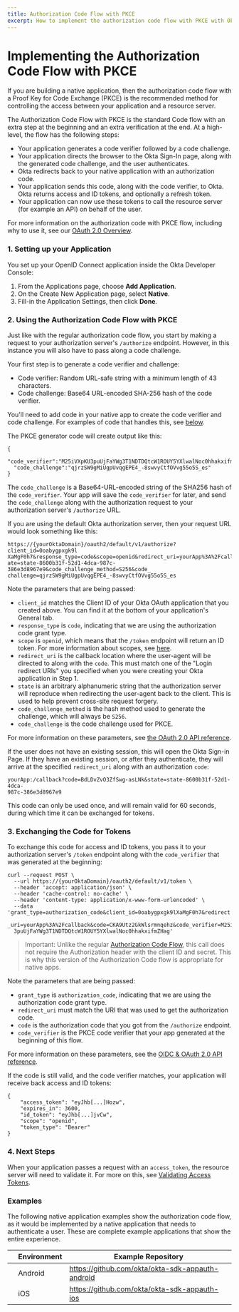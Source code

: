 ```yaml
---
title: Authorization Code Flow with PKCE
excerpt: How to implement the authorization code flow with PKCE with Okta
---
```


# Implementing the Authorization Code Flow with PKCE

If you are building a native application, then the authorization code flow with a Proof Key for Code Exchange (PKCE) is the recommended method for controlling the access between your application and a resource server.

The Authorization Code Flow with PKCE is the standard Code flow with an extra step at the beginning and an extra verification at the end. At a high-level, the flow has the following steps:

- Your application generates a code verifier followed by a code challenge.
- Your application directs the browser to the Okta Sign-In page, along with the generated code challenge, and the user authenticates.
- Okta redirects back to your native application with an authorization code.
- Your application sends this code, along with the code verifier, to Okta. Okta returns access and ID tokens, and optionally a refresh token.
- Your application can now use these tokens to call the resource server (for example an API) on behalf of the user.

For more information on the authorization code with PKCE flow, including why to use it, see our [OAuth 2.0 Overview](/authentication-guide/auth-overview/#authorization-code-with-pkce-flow).

### 1. Setting up your Application

You set up your OpenID Connect application inside the Okta Developer Console:

1. From the Applications page, choose **Add Application**.
2. On the Create New Application page, select **Native**.
3. Fill-in the Application Settings, then click **Done**.

### 2. Using the Authorization Code Flow with PKCE

Just like with the regular authorization code flow, you start by making a request to your authorization server's `/authorize` endpoint. However, in this instance you will also have to pass along a code challenge.

Your first step is to generate a code verifier and challenge:

* Code verifier: Random URL-safe string with a minimum length of 43 characters.
* Code challenge: Base64 URL-encoded SHA-256 hash of the code verifier.

You'll need to add code in your native app to create the code verifier and code challenge. For examples of code that handles this, see [below](#examples).

The PKCE generator code will create output like this:

```
{
  "code_verifier":"M25iVXpKU3puUjFaYWg3T1NDTDQtcW1ROUY5YXlwalNoc0hhakxifmZHag",
  "code_challenge":"qjrzSW9gMiUgpUvqgEPE4_-8swvyCtfOVvg55o5S_es"
}
```

The `code_challenge` is a Base64-URL-encoded string of the SHA256 hash of the `code_verifier`. Your app will save the `code_verifier` for later, and send the `code_challenge` along with the authorization request to your authorization server's `/authorize` URL.

If you are using the default Okta authorization server, then your request URL would look something like this:

```
https://{yourOktaDomain}/oauth2/default/v1/authorize?client_id=0oabygpxgk9l
XaMgF0h7&response_type=code&scope=openid&redirect_uri=yourApp%3A%2Fcallback&st
ate=state-8600b31f-52d1-4dca-987c-386e3d8967e9&code_challenge_method=S256&code_
challenge=qjrzSW9gMiUgpUvqgEPE4_-8swvyCtfOVvg55o5S_es
```

Note the parameters that are being passed:

- `client_id` matches the Client ID of your Okta OAuth application that you created above. You can find it at the bottom of your application's General tab.
- `response_type` is `code`, indicating that we are using the authorization code grant type.
- `scope` is `openid`, which means that the `/token` endpoint will return an ID token. For more information about scopes, see [here](/docs/api/resources/oidc#scopes).
- `redirect_uri` is the callback location where the user-agent will be directed to along with the `code`. This must match one of the "Login redirect URIs" you specified when you were creating your Okta application in Step 1.
- `state` is an arbitrary alphanumeric string that the authorization server will reproduce when redirecting the user-agent back to the client. This is used to help prevent cross-site request forgery.
- `code_challenge_method` is the hash method used to generate the challenge, which will always be `S256`.
- `code_challenge` is the code challenge used for PKCE.

For more information on these parameters, see [the OAuth 2.0 API reference](/docs/api/resources/oidc#authorize).

If the user does not have an existing session, this will open the Okta Sign-in Page. If they have an existing session, or after they authenticate, they will arrive at the specified `redirect_uri` along with an authorization `code`:

```
yourApp:/callback?code=BdLDvZvO3ZfSwg-asLNk&state=state-8600b31f-52d1-4dca-
987c-386e3d8967e9
```

This code can only be used once, and will remain valid for 60 seconds, during which time it can be exchanged for tokens.

### 3. Exchanging the Code for Tokens

To exchange this code for access and ID tokens, you pass it to your authorization server's `/token` endpoint along with the `code_verifier` that was generated at the beginning:

```
curl --request POST \
  --url https://{yourOktaDomain}/oauth2/default/v1/token \
  --header 'accept: application/json' \
  --header 'cache-control: no-cache' \
  --header 'content-type: application/x-www-form-urlencoded' \
  --data 'grant_type=authorization_code&client_id=0oabygpxgk9lXaMgF0h7&redirect
  _uri=yourApp%3A%2Fcallback&code=CKA9Utz2GkWlsrmnqehz&code_verifier=M25iVXpKU
  3puUjFaYWg3T1NDTDQtcW1ROUY5YXlwalNoc0hhakxifmZHag'
```

> Important: Unlike the regular [Authorization Code Flow](auth-code), this call does not require the Authorization header with the client ID and secret. This is why this version of the Authorization Code flow is appropriate for native apps.

Note the parameters that are being passed:

- `grant_type` is `authorization_code`, indicating that we are using the authorization code grant type.
- `redirect_uri` must match the URI that was used to get the authorization code.
- `code` is the authorization code that you got from the `/authorize` endpoint.
- `code_verifier` is the PKCE code verifier that your app generated at the beginning of this flow.

For more information on these parameters, see the [OIDC & OAuth 2.0 API reference](/docs/api/resources/oidc#token).

If the code is still valid, and the code verifier matches, your application will receive back access and ID tokens:

```
{
    "access_token": "eyJhb[...]Hozw",
    "expires_in": 3600,
    "id_token": "eyJhb[...]jvCw",
    "scope": "openid",
    "token_type": "Bearer"
}
```

### 4. Next Steps

When your application passes a request with an `access_token`, the resource server will need to validate it. For more on this, see [Validating Access Tokens](/authentication-guide/tokens/validating-access-tokens).

### Examples

The following native application examples show the authorization code flow, as it would be implemented by a native application that needs to authenticate a user.  These are complete example applications that show the entire experience.

|                                      | Environment | Example Repository                                 |
|:------------------------------------:| ----------- | -------------------------------------------------- |
| <i class="icon code-android-32"></i> | Android     | <https://github.com/okta/okta-sdk-appauth-android> |
| <i class="icon code-ios-32"></i>     | iOS         | <https://github.com/okta/okta-sdk-appauth-ios>     |
